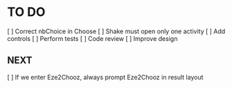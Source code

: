 # TO DO
[ ] Correct nbChoice in Choose
[ ] Shake must open only one activity
[ ] Add controls
[ ] Perform tests
[ ] Code review
[ ] Improve design


## NEXT
[ ] If we enter Eze2Chooz, always prompt Eze2Chooz in result layout

